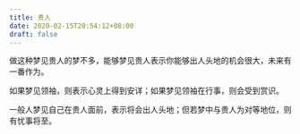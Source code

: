 ```yaml
---
title: 贵人
date: 2020-02-15T20:54:12+08:00
draft: false
---
```


做这种梦见贵人的梦不多，能够梦见贵人表示你能够出人头地的机会很大，未来有一番作为。


如果梦见领袖，则表示心灵上得到安详；如果梦见领袖在行事，则会受到赏识。


一般人梦见自己在贵人面前，表示将会出人头地；但若梦中与贵人为对等地位，则有忧事将至。

